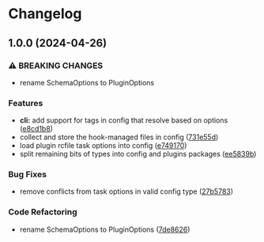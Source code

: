 # Changelog

## 1.0.0 (2024-04-26)


### ⚠ BREAKING CHANGES

* rename SchemaOptions to PluginOptions

### Features

* **cli:** add support for tags in config that resolve based on options ([e8cd1b8](https://github.com/Financial-Times/dotcom-tool-kit/commit/e8cd1b8614fe3b92d583b3d093976c433b246e4b))
* collect and store the hook-managed files in config ([731e55d](https://github.com/Financial-Times/dotcom-tool-kit/commit/731e55d3930f348a4e1f3b6da5b33b78ea65f89d))
* load plugin rcfile task options into config ([e749170](https://github.com/Financial-Times/dotcom-tool-kit/commit/e749170d67a82064d205b7304b536c6c06a633c5))
* split remaining bits of types into config and plugins packages ([ee5839b](https://github.com/Financial-Times/dotcom-tool-kit/commit/ee5839b7ac6a9fc8321beb8a7503f624aabf15b7))


### Bug Fixes

* remove conflicts from task options in valid config type ([27b5783](https://github.com/Financial-Times/dotcom-tool-kit/commit/27b5783fcbab9df2018757f4ea06178ceac74c78))


### Code Refactoring

* rename SchemaOptions to PluginOptions ([7de8626](https://github.com/Financial-Times/dotcom-tool-kit/commit/7de862654fe2ca474ddfd6b28bc133a4de17c803))
